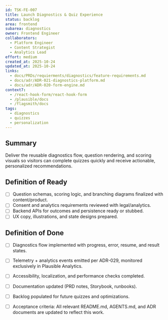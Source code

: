 ```yaml
---
id: TSK-FE-007
title: Launch Diagnostics & Quiz Experience
status: backlog
area: frontend
subarea: diagnostics
owner: Frontend Engineer
collaborators:
  - Platform Engineer
  - Content Strategist
  - Analytics Lead
effort: medium
created_at: 2025-10-24
updated_at: 2025-10-24
links:
  - docs/PRDs/requierments/diagnostics/feature-requirements.md
  - docs/adr/ADR-021-diagnostics-platform.md
  - docs/adr/ADR-020-form-engine.md
context7:
  - /react-hook-form/react-hook-form
  - /plausible/docs
  - /flagsmith/docs
tags:
  - diagnostics
  - quizzes
  - personalization
---
```


## Summary
Deliver the reusable diagnostics flow, question rendering, and scoring visuals so visitors can complete quizzes quickly and receive actionable, personalized recommendations.

## Definition of Ready
- [ ] Question schemas, scoring logic, and branching diagrams finalized with content/product.
- [ ] Consent and analytics requirements reviewed with legal/analytics.
- [ ] Backend APIs for outcomes and persistence ready or stubbed.
- [ ] UX copy, illustrations, and state designs prepared.

## Definition of Done
- [ ] Diagnostics flow implemented with progress, error, resume, and result states.
- [ ] Telemetry + analytics events emitted per ADR-029, monitored exclusively in Plausible Analytics.
- [ ] Accessibility, localization, and performance checks completed.
- [ ] Documentation updated (PRD notes, Storybook, runbooks).
- [ ] Backlog populated for future quizzes and optimizations.
- [ ] Acceptance criteria: All relevant README.md, AGENTS.md, and ADR documents are updated to reflect this work.

